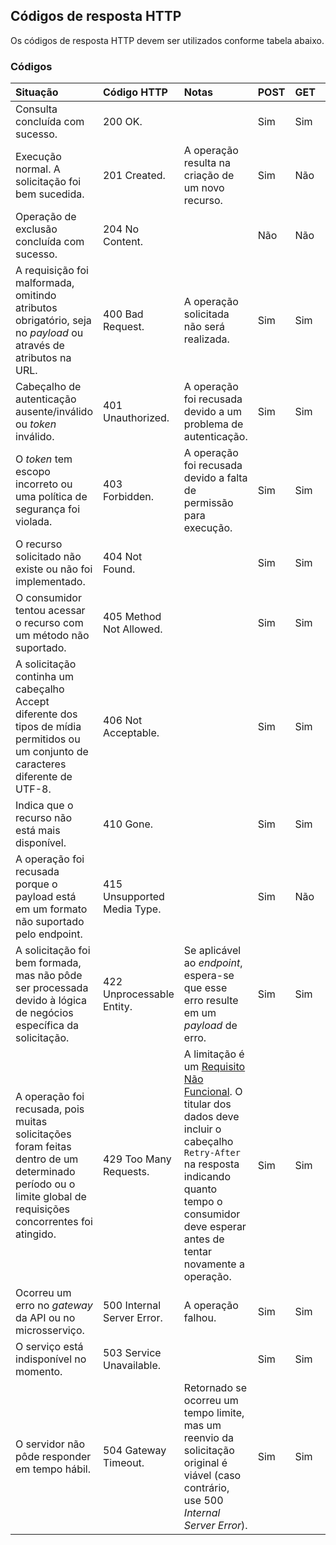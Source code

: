## Códigos de resposta HTTP

Os códigos de resposta HTTP devem ser utilizados conforme tabela abaixo.

### Códigos
|     Situação                                                                                                                                                  |  Código HTTP	                 | Notas                                                                                                                                                                                        | POST | GET | DELETE |
|:------------------------------------------------------------------------------------------------------------------------------------------------------------- |:------------------------------ |:-------------------------------------------------------------------------------------------------------------------------------------------------------------------------------------------- |:---- |:--- |:------ |                                  
| Consulta concluída com sucesso.                                                                                                                                | 200 OK.                         |                                                                                                                                                                                              | Sim  | Sim | Não    |
| Execução normal. A solicitação foi bem sucedida.                                                                                                              | 201 Created.                    | A operação resulta na criação de um novo recurso.                                                                                                                                            | Sim  | Não | Não    |
| Operação de exclusão concluída com sucesso.                                                                                                                    | 204 No Content.                 |                                                                                                                                                                                              | Não  | Não | Sim    |
| A requisição foi malformada, omitindo atributos obrigatório, seja no *payload* ou através de atributos na URL.                                                             | 400 Bad Request.                | A operação solicitada não será realizada.                                                                                                                                                    | Sim  | Sim | Sim    |
| Cabeçalho de autenticação ausente/inválido ou *token* inválido.                                                                                                               | 401 Unauthorized.               | A operação foi recusada devido a um problema de autenticação.                                                                                         | Sim  | Sim | Sim    |
| O *token* tem escopo incorreto ou uma política de segurança foi violada.                                                                                        | 403 Forbidden.                  | A operação foi recusada devido a falta de permissão para execução.                                                  | Sim  | Sim | Sim    |
| O recurso solicitado não existe ou não foi implementado.                                                                                    | 404 Not Found.                  |                                                  | Sim  | Sim | Sim    |
| O consumidor tentou acessar o recurso com um método não suportado.                                                                                            | 405 Method Not Allowed.         |                                                                                                                                                                                              | Sim  | Sim | Sim    |
| A solicitação continha um cabeçalho Accept diferente dos tipos de mídia permitidos ou um conjunto de caracteres diferente de UTF-8.  | 406 Not Acceptable.             |                                                                                                                                                                                              | Sim  | Sim | Sim    |
| Indica que o recurso não está mais disponível.  | 410 Gone.             |                                                                                                                                                                                              | Sim  | Sim | Sim    |
| A operação foi recusada porque o payload está em um formato não suportado pelo endpoint.                                           | 415 Unsupported Media Type.     |                                                                                                                                                                                              | Sim  | Não | Não    |
| A solicitação foi bem formada, mas não pôde ser processada devido à lógica de negócios específica da solicitação.                                              | 422 Unprocessable Entity.       | Se aplicável ao *endpoint*, espera-se que esse erro resulte em um *payload* de erro.                                                                                                       | Sim  | Sim | Não    |
| A operação foi recusada, pois muitas solicitações foram feitas dentro de um determinado período ou o limite global de requisições concorrentes foi atingido.                                                              | 429 Too Many Requests.          | A limitação é um [Requisito Não Funcional](#requisitos-nao-funcionais). O titular dos dados deve incluir o cabeçalho `Retry-After` na resposta indicando quanto tempo o consumidor deve esperar antes de tentar novamente a operação. | Sim  | Sim | Sim    |
| Ocorreu um erro no *gateway* da API ou no microsserviço.                                                                                                         | 500 Internal Server Error.      | A operação falhou.                                                                                                                                                                           | Sim  | Sim | Sim    |
| O serviço está indisponível no momento.                                                                                                                        | 503 Service Unavailable.        |                                                                                                                                                                                              | Sim  | Sim | Sim    |
| O servidor não pôde responder em tempo hábil.                                                                                                                  | 504 Gateway Timeout.            | Retornado se ocorreu um tempo limite, mas um reenvio da solicitação original é viável (caso contrário, use 500 *Internal Server Error*).                                                                              | Sim  | Sim | Sim    |
